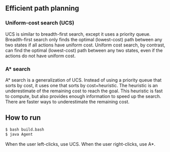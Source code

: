 ## Efficient path planning
### Uniform-cost search (UCS)
UCS is similar to breadth-first search, except it uses a priority queue. Breadth-first search only finds the optimal (lowest-cost) path between any two states if all actions have uniform cost. Uniform cost search, by contrast, can find the optimal (lowest-cost) path between any two states, even if the actions do not have uniform cost. 

### A* search
A* search is a generalization of UCS. Instead of using a priority queue that sorts by cost, it uses one that sorts by cost+heuristic. The heuristic is an underestimate of the remaining cost to reach the goal. This heuristic is fast to compute, but also provides enough information to speed up the search. There are faster ways to underestimate the remaining cost. 

## How to run
```bash
$ bash build.bash
$ java Agent
```
When the user left-clicks, use UCS. When the user right-clicks, use A*. 
